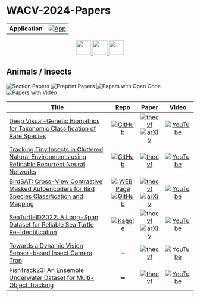 # WACV-2024-Papers

<table>
    <tr>
        <td><strong>Application</strong></td>
        <td>
            <a href="https://huggingface.co/spaces/DmitryRyumin/NewEraAI-Papers" style="float:left;">
                <img src="https://img.shields.io/badge/🤗-NewEraAI--Papers-FFD21F.svg" alt="App" />
            </a>
        </td>
    </tr>
</table>

<div align="center">
    <a href="https://github.com/DmitryRyumin/WACV-2024-Papers/blob/main/sections/agriculture.md">
        <img src="https://cdn.jsdelivr.net/gh/DmitryRyumin/NewEraAI-Papers@main/images/left.svg" width="40" alt="" />
    </a>
    <a href="https://github.com/DmitryRyumin/WACV-2024-Papers/">
        <img src="https://cdn.jsdelivr.net/gh/DmitryRyumin/NewEraAI-Papers@main/images/home.svg" width="40" alt="" />
    </a>
    <a href="https://github.com/DmitryRyumin/WACV-2024-Papers/blob/main/sections/arts_games_social_media.md">
        <img src="https://cdn.jsdelivr.net/gh/DmitryRyumin/NewEraAI-Papers@main/images/right.svg" width="40" alt="" />
    </a>
</div>

## Animals / Insects

![Section Papers](https://img.shields.io/badge/Section%20Papers-6-42BA16) ![Preprint Papers](https://img.shields.io/badge/Preprint%20Papers-3-b31b1b) ![Papers with Open Code](https://img.shields.io/badge/Papers%20with%20Open%20Code-3-1D7FBF) ![Papers with Video](https://img.shields.io/badge/Papers%20with%20Video-6-FF0000)

| **Title** | **Repo** | **Paper** | **Video** |
|-----------|:--------:|:---------:|:---------:|
| [Deep Visual-Genetic Biometrics for Taxonomic Classification of Rare Species](https://openaccess.thecvf.com/content/WACV2024/html/Karaderi_Deep_Visual-Genetic_Biometrics_for_Taxonomic_Classification_of_Rare_Species_WACV_2024_paper.html) | [![GitHub](https://img.shields.io/github/stars/TayfunKaraderi/WACV-2024---Deep-Visual-Genetic-Biometrics-for-Taxonomic-Classification-of-Rare-Species?style=flat)](https://github.com/TayfunKaraderi/WACV-2024---Deep-Visual-Genetic-Biometrics-for-Taxonomic-Classification-of-Rare-Species) | [![thecvf](https://img.shields.io/badge/pdf-thecvf-7395C5.svg)](https://openaccess.thecvf.com/content/WACV2024/papers/Karaderi_Deep_Visual-Genetic_Biometrics_for_Taxonomic_Classification_of_Rare_Species_WACV_2024_paper.pdf) <br /> [![arXiv](https://img.shields.io/badge/arXiv-2305.06695-b31b1b.svg)](http://arxiv.org/abs/2305.06695) | [![YouTube](https://img.shields.io/badge/YouTube-%23FF0000.svg?style=for-the-badge&logo=YouTube&logoColor=white)](https://www.youtube.com/watch?v=CVJpT8R8zvk) |
| [Tracking Tiny Insects in Cluttered Natural Environments using Refinable Recurrent Neural Networks](https://openaccess.thecvf.com/content/WACV2024/html/Haalck_Tracking_Tiny_Insects_in_Cluttered_Natural_Environments_Using_Refinable_Recurrent_WACV_2024_paper.html) | [![GitHub](https://img.shields.io/github/stars/LarsHaalck/refinable-rnn?style=flat)](https://github.com/LarsHaalck/refinable-rnn) | [![thecvf](https://img.shields.io/badge/pdf-thecvf-7395C5.svg)](https://openaccess.thecvf.com/content/WACV2024/papers/Haalck_Tracking_Tiny_Insects_in_Cluttered_Natural_Environments_Using_Refinable_Recurrent_WACV_2024_paper.pdf) | [![YouTube](https://img.shields.io/badge/YouTube-%23FF0000.svg?style=for-the-badge&logo=YouTube&logoColor=white)](https://www.youtube.com/watch?v=v9UirZCvBRs) |
| [BirdSAT: Cross-View Contrastive Masked Autoencoders for Bird Species Classification and Mapping](https://openaccess.thecvf.com/content/WACV2024/html/Sastry_BirdSAT_Cross-View_Contrastive_Masked_Autoencoders_for_Bird_Species_Classification_and_WACV_2024_paper.html) | [![WEB Page](https://img.shields.io/badge/WEB-Page-159957.svg)](https://sites.wustl.edu/srikumarsastry/birdsat/) <br /> [![GitHub](https://img.shields.io/github/stars/mvrl/BirdSAT?style=flat)](https://github.com/mvrl/BirdSAT) | [![thecvf](https://img.shields.io/badge/pdf-thecvf-7395C5.svg)](https://openaccess.thecvf.com/content/WACV2024/papers/Sastry_BirdSAT_Cross-View_Contrastive_Masked_Autoencoders_for_Bird_Species_Classification_and_WACV_2024_paper.pdf) <br /> [![arXiv](https://img.shields.io/badge/arXiv-2310.19168-b31b1b.svg)](http://arxiv.org/abs/2310.19168) | [![YouTube](https://img.shields.io/badge/YouTube-%23FF0000.svg?style=for-the-badge&logo=YouTube&logoColor=white)](https://www.youtube.com/watch?v=tfy5bAAbsI8) |
| [SeaTurtleID2022: A Long-Span Dataset for Reliable Sea Turtle Re-Identification](https://openaccess.thecvf.com/content/WACV2024/html/Adam_SeaTurtleID2022_A_Long-Span_Dataset_for_Reliable_Sea_Turtle_Re-Identification_WACV_2024_paper.html) | [![Kaggle](https://img.shields.io/badge/kaggle-dataset-20BEFF.svg)](https://www.kaggle.com/datasets/wildlifedatasets/seaturtleid2022) | [![thecvf](https://img.shields.io/badge/pdf-thecvf-7395C5.svg)](https://openaccess.thecvf.com/content/WACV2024/papers/Adam_SeaTurtleID2022_A_Long-Span_Dataset_for_Reliable_Sea_Turtle_Re-Identification_WACV_2024_paper.pdf) <br /> [![arXiv](https://img.shields.io/badge/arXiv-2311.05524-b31b1b.svg)](http://arxiv.org/abs/2311.05524) | [![YouTube](https://img.shields.io/badge/YouTube-%23FF0000.svg?style=for-the-badge&logo=YouTube&logoColor=white)](https://www.youtube.com/watch?v=O3CeJNQVg7g) |
| [Towards a Dynamic Vision Sensor-based Insect Camera Trap](https://openaccess.thecvf.com/content/WACV2024/html/Gebauer_Towards_a_Dynamic_Vision_Sensor-Based_Insect_Camera_Trap_WACV_2024_paper.html) | :heavy_minus_sign: | [![thecvf](https://img.shields.io/badge/pdf-thecvf-7395C5.svg)](https://openaccess.thecvf.com/content/WACV2024/papers/Gebauer_Towards_a_Dynamic_Vision_Sensor-Based_Insect_Camera_Trap_WACV_2024_paper.pdf) | [![YouTube](https://img.shields.io/badge/YouTube-%23FF0000.svg?style=for-the-badge&logo=YouTube&logoColor=white)](https://www.youtube.com/watch?v=1K4dHu9c5kE) |
| [FishTrack23: An Ensemble Underwater Dataset for Multi-Object Tracking](https://openaccess.thecvf.com/content/WACV2024/html/Dawkins_FishTrack23_An_Ensemble_Underwater_Dataset_for_Multi-Object_Tracking_WACV_2024_paper.html) | :heavy_minus_sign: | [![thecvf](https://img.shields.io/badge/pdf-thecvf-7395C5.svg)](https://openaccess.thecvf.com/content/WACV2024/papers/Dawkins_FishTrack23_An_Ensemble_Underwater_Dataset_for_Multi-Object_Tracking_WACV_2024_paper.pdf) | [![YouTube](https://img.shields.io/badge/YouTube-%23FF0000.svg?style=for-the-badge&logo=YouTube&logoColor=white)](https://www.youtube.com/watch?v=ydzdKLcxsy4) |
